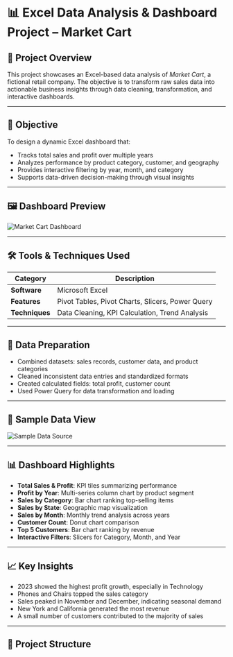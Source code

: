 # 📊 Excel Data Analysis & Dashboard Project – Market Cart

## 📁 Project Overview

This project showcases an Excel-based data analysis of *Market Cart*, a fictional retail company. The objective is to transform raw sales data into actionable business insights through data cleaning, transformation, and interactive dashboards.

---

## 🎯 Objective

To design a dynamic Excel dashboard that:
- Tracks total sales and profit over multiple years
- Analyzes performance by product category, customer, and geography
- Provides interactive filtering by year, month, and category
- Supports data-driven decision-making through visual insights

---

## 🖼️ Dashboard Preview

![Market Cart Dashboard]()

---

## 🛠️ Tools & Techniques Used

| Category         | Description                                     |
|------------------|-------------------------------------------------|
| **Software**     | Microsoft Excel                                 |
| **Features**     | Pivot Tables, Pivot Charts, Slicers, Power Query |
| **Techniques**   | Data Cleaning, KPI Calculation, Trend Analysis  |

---

## 🧼 Data Preparation

- Combined datasets: sales records, customer data, and product categories
- Cleaned inconsistent data entries and standardized formats
- Created calculated fields: total profit, customer count
- Used Power Query for data transformation and loading

---

## 📂 Sample Data View

![Sample Data Source](images/data_source_preview.png)

---

## 📊 Dashboard Highlights

- **Total Sales & Profit**: KPI tiles summarizing performance
- **Profit by Year**: Multi-series column chart by product segment
- **Sales by Category**: Bar chart ranking top-selling items
- **Sales by State**: Geographic map visualization
- **Sales by Month**: Monthly trend analysis across years
- **Customer Count**: Donut chart comparison
- **Top 5 Customers**: Bar chart ranking by revenue
- **Interactive Filters**: Slicers for Category, Month, and Year

---

## 📈 Key Insights

- 2023 showed the highest profit growth, especially in Technology
- Phones and Chairs topped the sales category
- Sales peaked in November and December, indicating seasonal demand
- New York and California generated the most revenue
- A small number of customers contributed to the majority of sales

---

## 📌 Project Structure

